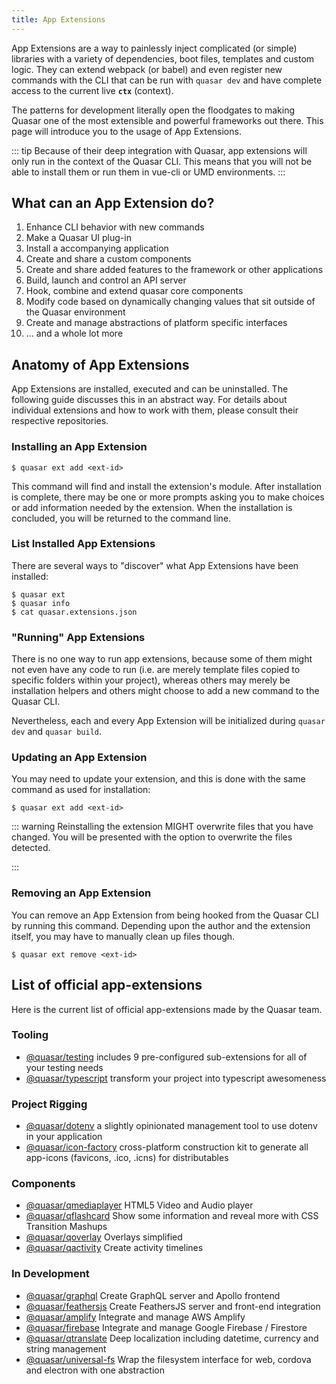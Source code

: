 ```yaml
---
title: App Extensions
---
```


App Extensions are a way to painlessly inject complicated (or simple) libraries with a variety of dependencies, boot files, templates and custom logic. They can extend webpack (or babel) and even register new commands with the CLI that can be run with `quasar dev` and have complete access to the current live **`ctx`** (context).

The patterns for development literally open the floodgates to making Quasar one of the most extensible and powerful frameworks out there.  This page will introduce you to the usage of App Extensions.

::: tip
Because of their deep integration with Quasar, app extensions will only run in the context of the Quasar CLI. This means that you will not be able to install them or run them in vue-cli or UMD environments.
:::


## What can an App Extension do?
 
1. Enhance CLI behavior with new commands
2. Make a Quasar UI plug-in
3. Install a accompanying application
4. Create and share a custom components
5. Create and share added features to the framework or other applications
6. Build, launch and control an API server
7. Hook, combine and extend quasar core components
8. Modify code based on dynamically changing values that sit outside of the Quasar environment
9. Create and manage abstractions of platform specific interfaces
10. ... and a whole lot more 

## Anatomy of App Extensions
App Extensions are installed, executed and can be uninstalled. The following guide discusses this in an abstract way. For details about individual extensions and how to work with them, please consult their respective repositories.


### Installing an App Extension
```
$ quasar ext add <ext-id>
```
This command will find and install the extension's module. After installation is complete, there may be one or more prompts asking you to make choices or add information needed by the extension. When the installation is concluded, you will be returned to the command line.

### List Installed App Extensions
There are several ways to "discover" what App Extensions have been installed:
```
$ quasar ext
$ quasar info
$ cat quasar.extensions.json
```

### "Running" App Extensions
There is no one way to run app extensions, because some of them might not even have any code to run (i.e. are merely template files copied to specific folders within your project), whereas others may merely be installation helpers and others might choose to add a new command to the Quasar CLI.

Nevertheless, each and every App Extension will be initialized during `quasar dev` and `quasar build`.

### Updating an App Extension
You may need to update your extension, and this is done with the same command as used for installation:
```
$ quasar ext add <ext-id>
```
::: warning
Reinstalling the extension MIGHT overwrite files that you have changed. You will be presented with the option to overwrite the files detected. 

:::


### Removing an App Extension
You can remove an App Extension from being hooked from the Quasar CLI by running this command. Depending upon the author and the extension itself, you may have to manually clean up files though.
```
$ quasar ext remove <ext-id>
```
 


## List of official app-extensions
Here is the current list of official app-extensions made by the Quasar team. 

### Tooling
 - [@quasar/testing](https://github.com/quasarframework/quasar-testing) includes 9 pre-configured sub-extensions for all of your testing needs
 - [@quasar/typescript](https://github.com/quasarframework/app-extension-typescript) transform your project into typescript awesomeness

### Project Rigging
 - [@quasar/dotenv](https://github.com/quasarframework/app-extension-dotenv) a slightly opinionated management tool to use dotenv in your application
 - [@quasar/icon-factory](https://github.com/quasarframework/app-extension-icon-factory) cross-platform construction kit to generate all app-icons (favicons, .ico, .icns) for distributables

### Components
 - [@quasar/qmediaplayer](https://github.com/quasarframework/app-extension-qmediaplayer) HTML5 Video and Audio player
 - [@quasar/qflashcard](https://github.com/quasarframework/app-extension-qflashcard) Show some information and reveal more with CSS Transition Mashups
 - [@quasar/qoverlay](https://github.com/quasarframework/app-extension-qoverlay) Overlays simplified
 - [@quasar/qactivity](https://github.com/quasarframework/app-extension-qactivity) Create activity timelines

### In Development
 - [@quasar/graphql](https://github.com/quasarframework/app-extension-graphql) Create GraphQL server and Apollo frontend
 - [@quasar/feathersjs](https://github.com/quasarframework/app-extension-feathersjs) Create FeathersJS server and front-end integration
 - [@quasar/amplify](https://github.com/quasarframework/app-extension-amplify) Integrate and manage AWS Amplify 
 - [@quasar/firebase](https://github.com/quasarframework/app-extension-firebase) Integrate and manage Google Firebase / Firestore
  - [@quasar/qtranslate](https://github.com/quasarframework/app-extension-firebase) Deep localization including datetime, currency and string management
  - [@quasar/universal-fs](https://github.com/quasarframework/app-extension-universal-fs) Wrap the filesystem interface for web, cordova and electron with one abstraction
